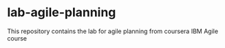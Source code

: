 # lab-agile-planning
This repository contains the lab for agile planning from coursera IBM Agile course
